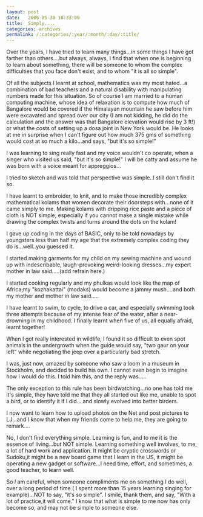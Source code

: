 ```yaml
---
layout: post
date:	2006-05-30 10:33:00
title:  Simply....
categories: archives
permalink: /:categories/:year/:month/:day/:title/
---
```

Over the years, I have tried to learn many things...in some things I have got farther than others....but always, always, I find that when one is beginning to learn about something, there will be someone to whom the complex difficulties that you face don't exist, and to whom "it is all so simple".

Of all the subjects I learnt at school, mathematics was my most hated...a combination of bad teachers and a natural disability with manipulating numbers made for this situation. So of course I am married to a human computing machine, whose idea of relaxation is to compute how much of Bangalore would be covered if the Himalayan mountain he saw before him were excavated and spread over our city (I am not kidding, he did do the calculation and the answer was that Bangalore elevation would rise by 3 ft!) or what the costs of setting up a dosa joint in New York would be. He looks at me in surprise when I can't figure out how much 375 gms of something would cost at so much a kilo...and says, "but it's so simple!"

I was learning to sing really fast and my voice wouldn't co operate, when a singer who visited us said, "but it's so simple!" I will be catty and assume he was born with a voice meant for appreggios...

I tried to sketch and was told that perspective was simple..I still don't find it so.

I have learnt to embroider, to knit, and to make those incredibly complex mathematical kolams that women decorate their doorsteps with...none of it came simply to me. Making kolams with dripping rice paste and a piece of cloth is NOT simple, especially if you cannot make a single mistake while drawing the complex twists and turns around the dots on the kolam!

I gave up coding in the days of BASIC, only to be told nowadays by youngsters less than half my age that the extremely complex coding they do is...well..you guessed it.

I started making garments for my child on my sewing machine and wound up with indescribable, laugh-provoking weird-looking dresses...my expert mother in law said.....(add refrain here.)

I started cooking regularly and my phulkas would look like the map of Africa;my "kozhakattai" (modaks) would become a jammy mush....and  both my mother and mother in law said.....

I have learnt to swim, to cycle, to drive a car, and especially swimming took three attempts because of my intense fear of the water, after a near-drowning in my childhood. I finally learnt when five of us, all equally afraid, learnt together!

When I got really interested in wildlife, I found it so difficult to even spot animals in the undergrowth when the guide would say, "two gaur on your left" while negotiating the jeep over a particularly bad stretch. 

I was, just now, amazed by someone who saw a loom in a museum in Stockholm, and decided to build his own. I cannot even begin to imagine how I would do this. I told him this, and the reply was.....

The only exception to this rule has been birdwatching...no one has told me it's simple, they have told me that they all started out like me, unable to spot a bird, or to identify it if I did... and slowly evolved into better birders.

I now want to learn how to upload photos on the Net and post pictures to LJ...and I know that when my friends come to help me, they are going to remark....

No, I don't find everything simple. Learning is fun, and to me it is the essence of living...but NOT simple. Learning something well involves, to me, a lot of hard work and application. It might be cryptic crosswords or Sudoku,it might be a new board game that I learn in the US, it might be operating a new gadget or software...I need time, effort, and sometimes, a good teacher, to learn well.

So *I* am careful, when someone compliments me on something I do well, over a long period of time ( I spent more than 15 years learning singing for example)...NOT to say, "it's so simple". I smile, thank them, and say, "With a lot of practice,it will come." I know that what is simple to me now has only become so, and may not be simple to someone else.
